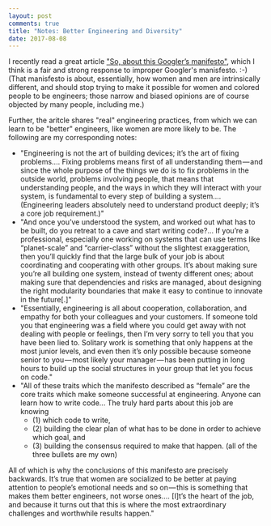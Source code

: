 ```yaml
---
layout: post
comments: true
title: "Notes: Better Engineering and Diversity"
date: 2017-08-08
---
```


I recently read a great article ["So, about this Googler’s manifesto"](https://medium.com/@yonatanzunger/so-about-this-googlers-manifesto-1e3773ed1788), which I think is a fair and strong response to improper Googler's manisfesto. :-) (That manisfesto is about, essentially, how women and men are intrinsically different, and should stop trying to make it possible for women and colored people to be engineers; those narrow and biased opinions are of course objected by many people, including me.)

Further, the aritcle shares "real" engineering practices, from which we can learn to be "better" engineers, like women are more likely to be. The following are my corresponding notes:

- "Engineering is not the art of building devices; it’s the art of fixing problems.... Fixing problems means first of all understanding them — and since the whole purpose of the things we do is to fix problems in the outside world, problems involving people, that means that understanding people, and the ways in which they will interact with your system, is fundamental to every step of building a system.... (Engineering leaders absolutely need to understand product deeply; it’s a core job requirement.)"
- "And once you’ve understood the system, and worked out what has to be built, do you retreat to a cave and start writing code?... If you’re a professional, especially one working on systems that can use terms like “planet-scale” and “carrier-class” without the slightest exaggeration, then you’ll quickly find that the large bulk of your job is about coordinating and cooperating with other groups. It’s about making sure you’re all building one system, instead of twenty different ones; about making sure that dependencies and risks are managed, about designing the right modularity boundaries that make it easy to continue to innovate in the future[.]"
- "Essentially, engineering is all about cooperation, collaboration, and empathy for both your colleagues and your customers. If someone told you that engineering was a field where you could get away with not dealing with people or feelings, then I’m very sorry to tell you that you have been lied to. Solitary work is something that only happens at the most junior levels, and even then it’s only possible because someone senior to you — most likely your manager — has been putting in long hours to build up the social structures in your group that let you focus on code."
- "All of these traits which the manifesto described as “female” are the core traits which make someone successful at engineering. Anyone can learn how to write code... The truly hard parts about this job are knowing 
  * (1) which code to write, 
  * (2) building the clear plan of what has to be done in order to achieve which goal, and 
  * (3) building the consensus required to make that happen. (all of the three bullets are my own)

All of which is why the conclusions of this manifesto are precisely backwards. It’s true that women are socialized to be better at paying attention to people’s emotional needs and so on — this is something that makes them better engineers, not worse ones.... [I]t’s the heart of the job, and because it turns out that this is where the most extraordinary challenges and worthwhile results happen."
